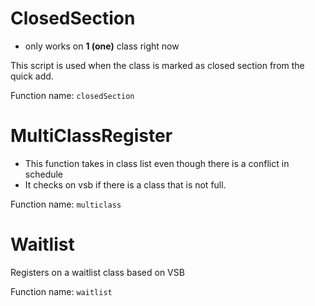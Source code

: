 # ClosedSection

* only works on **1 (one)** class right now

This script is used when the class is marked as closed section from the quick add. 

Function name: `closedSection`

# MultiClassRegister

* This function takes in class list even though there is a conflict in schedule
* It checks on vsb if there is a class that is not full.

Function name: `multiclass`

# Waitlist

Registers on a waitlist class based on VSB

Function name: `waitlist`

